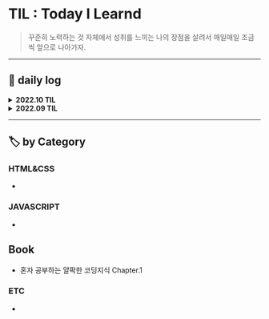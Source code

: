 # TIL : Today I Learnd

> 꾸준히 노력하는 것 자체에서 성취를 느끼는 나의 장점을 살려서 매일매일 조금씩 앞으로 나아가자.
> 

---

## 📔 daily log

<details><summary><strong>2022.10 TIL</strong></summary>

### 221012

🐱 GitHub TIL 편집 & 블로그에 올렸던 것들 옮겨옴

### 221011

💡 토이프로젝트 아이디어 수집

📖 혼자 공부하는 얄팍한 코딩지식 Chapter1 정리

### 221010

🧑‍🏫 생활코딩 WEB3 JavaScript 수강, 실습, 정리

### 221009

🧑‍🏫 생활코딩 WEB3 JavaScript 수강, 실습

✏️ 10월 1주차 주간회고 작성

### 221008

🧑‍🏫 생활코딩 WEB3 JavaScript 수강, 실습, 정리

💡 토이프로젝트 아이디어 기록

### 221007

🧑‍🏫 생활코딩 WEB2 CSS 수강, 실습, 정리

📝 Atom 패키지 인스톨 정리

### 221006

🧑‍🏫 생활코딩 WEB1 HTML&Internet 수강, 실습, 정리

🐱 GitHub에 처음으로 커밋

📝 Atom 초기설정 정리

### 221004

📝 수집한 자료 정리

### 221003

📝 수집한 자료 정리

### 221002

🛠️ 노션 정리 페이지 리노베이션

### 221001

💡 프로젝트 아이디어 기록

📝 비전공 개발자들의 글, 나에게 맞는 공부법에 대해 정리
</details>

<details><summary><strong>2022.09 TIL</strong></summary>

### 220930

✏️ 월간회고 작성

💡 토이프로젝트 아이디어 기록

### 220929

📝 공부법에 대한 글 정리

### 220928

📝 커리어 스킬 1~3장 정리

### 220927

📖 커리어 스킬 1~3장 읽기

### 220923

🧑‍🏫 [가장 쉬운 Git 강좌 - (하) Github편](https://www.youtube.com/watch?v=GaKjTjwcKQo) 수강, 실습

### 220922

🧑‍🏫 [가장 쉬운 Git 강좌 - (하) Github편](https://www.youtube.com/watch?v=GaKjTjwcKQo) 수강

### 220921

🧑‍🏫 [Git은 뭐고 GitHub은 뭔가요?](https://www.youtube.com/watch?v=Bd35Ze7-dIw) 수강 및 실습

### 220920

🛠️ Feedly 가입 및 구독목록 편집, 페이스북 페이지&그룹 가입, 트위터 개발계정 구독

### 220919

🧑‍🏫 비전공자를 위한 개발자 취업 올인원 가이드 [통합편] 수강완료, 정리

### 220918

🧑‍🏫 비전공자를 위한 개발자 취업 올인원 가이드 [통합편] 수강, 정리

### 220917

⚒️ Tistory 블로그 스킨 css 수정해보기

### 220916

🧑‍🏫 비전공자를 위한 개발자 취업 올인원 가이드 [통합편] 수강 & 정리

### 220915

🧑‍🏫 비전공자를 위한 개발자 취업 올인원 가이드 [통합편] 수강시작
</details>

---

## 🏷️ by Category

### HTML&CSS

- 

### JAVASCRIPT

- 

## Book

- 혼자 공부하는 얄팍한 코딩지식 Chapter.1

### ETC

-